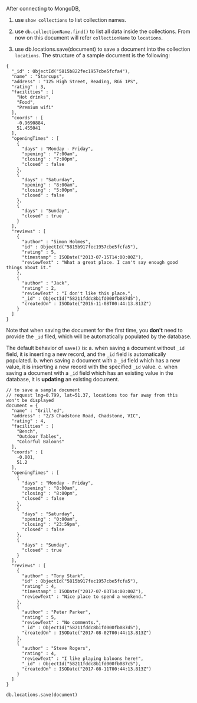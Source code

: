 After connecting to MongoDB,
1. use `show collections` to list collection names. 

2. use `db.collectionName.find()` to list all data inside the collections. From now on this document will refer `collectionName` to `locations`.

3. use db.locations.save(document) to save a document into the collection `locations`.
The structure of a sample document is the following:

```
{
  "_id" : ObjectId("5815b822fec1957cbe5fcfa4"),
  "name" : "Starcups",
  "address" : "125 High Street, Reading, RG6 1PS",
  "rating" : 3,
  "facilities" : [
    "Hot drinks",
    "Food",
    "Premium wifi"
  ],
  "coords" : [
    -0.9690884,
    51.455041
  ],
  "openingTimes" : [
    {
      "days" : "Monday - Friday",
      "opening" : "7:00am",
      "closing" : "7:00pm",
      "closed" : false
    },
    {
      "days" : "Saturday",
      "opening" : "8:00am",
      "closing" : "5:00pm",
      "closed" : false
    },
    {
      "days" : "Sunday",
      "closed" : true
    }
  ],
  "reviews" : [
    {
      "author" : "Simon Holmes",
      "id" : ObjectId("5815b917fec1957cbe5fcfa5"),
      "rating" : 5,
      "timestamp" : ISODate("2013-07-15T14:00:00Z"),
      "reviewText" : "What a great place. I can't say enough good things about it."
    },
    {
      "author" : "Jack",
      "rating" : 2,
      "reviewText" : "I don't like this place.",
      "_id" : ObjectId("58211fddc8b1fd000fb087d5"),
      "createdOn" : ISODate("2016-11-08T00:44:13.813Z")
    }
  ]
}
```
Note that when saving the document for the first time, you **don't** need to provide the `_id` filed, which will be automatically populated by the database.

The default behavior of `save()` is:
a. when saving a document without `_id` field, it is inserting a new record, and the `_id` field is automatically populated.
b. when saving a document with a `_id` field which has a new value, it is inserting a new record with the specified `_id` value.
c. when saving a document with a `_id` field which has an existing value in the database, it is **updating** an existing document.


```
// to save a sample document
// request lng=0.799, lat=51.37, locations too far away from this won't be displayed
document = {
  "name" : "Grill'ed",
  "address" : "2/3 Chadstone Road, Chadstone, VIC",
  "rating" : 4,
  "facilities" : [
    "Bench",
    "Outdoor Tables",
    "Colorful Baloons"
  ],
  "coords" : [
    -0.801,
    51.2
  ],
  "openingTimes" : [
    {
      "days" : "Monday - Friday",
      "opening" : "8:00am",
      "closing" : "8:00pm",
      "closed" : false
    },
    {
      "days" : "Saturday",
      "opening" : "0:00am",
      "closing" : "23:59pm",
      "closed" : false
    },
    {
      "days" : "Sunday",
      "closed" : true
    }
  ],
  "reviews" : [
    {
      "author" : "Tony Stark",
      "id" : ObjectId("5815b917fec1957cbe5fcfa5"),
      "rating" : 4,
      "timestamp" : ISODate("2017-07-03T14:00:00Z"),
      "reviewText" : "Nice place to spend a weekend."
    },
    {
      "author" : "Peter Parker",
      "rating" : 5,
      "reviewText" : "No comments.",
      "_id" : ObjectId("58211fddc8b1fd000fb087d5"),
      "createdOn" : ISODate("2017-08-02T00:44:13.813Z")
    },
    {
      "author" : "Steve Rogers",
      "rating" : 4,
      "reviewText" : "I like playing baloons here!",
      "_id" : ObjectId("58211fddc8b1fd000fb087c5"),
      "createdOn" : ISODate("2017-08-11T00:44:13.813Z")
    }
  ]
}

db.locations.save(document)

```